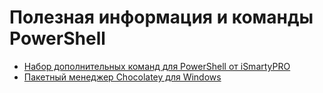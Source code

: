 # Полезная информация и команды PowerShell

* [Набор дополнительных команд для PowerShell от iSmartyPRO](./iSmartyPROScripts/)
* [Пакетный менеджер Chocolatey для Windows](./Chocolatey/)
